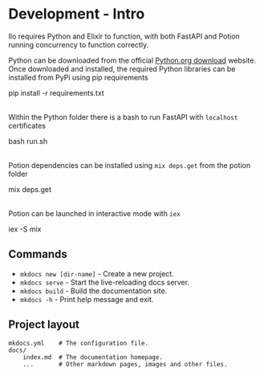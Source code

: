 # Development - Intro

Ilo requires Python and Elixir to function, with both FastAPI and Potion running concurrency to function correctly.

Python can be downloaded from the official <a href="https://www.python.org/downloads/">Python.org download</a> website.
Once downloaded and installed, the required Python libraries can be installed from PyPi using pip requirements

<div id="termynal" data-termynal>
    <span data-ty="input" data-ty-prompt="ilo/python $">pip install -r requirements.txt</span>
</div>

<br>

Within the Python folder there is a bash to run FastAPI with `localhost` certificates
<div id="termynal" data-termynal>
    <span data-ty="input" data-ty-prompt="ilo/python $">bash run.sh</span>
</div>

<br>

Potion dependencies can be installed using `mix deps.get` from the potion folder
<div id="termynal" data-termynal>
    <span data-ty="input" data-ty-prompt="ilo/elixir $">mix deps.get</span>
</div>

<br>

Potion can be launched in interactive mode with `iex`
<div id="termynal" data-termynal>
    <span data-ty="input" data-ty-prompt="ilo/elixir $">iex -S mix</span>
</div>

## Commands

* `mkdocs new [dir-name]` - Create a new project.
* `mkdocs serve` - Start the live-reloading docs server.
* `mkdocs build` - Build the documentation site.
* `mkdocs -h` - Print help message and exit.

## Project layout

    mkdocs.yml    # The configuration file.
    docs/
        index.md  # The documentation homepage.
        ...       # Other markdown pages, images and other files.
